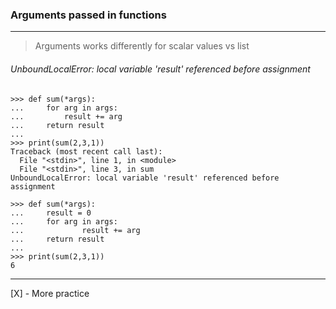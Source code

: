 ### Arguments passed in functions

---

> Arguments works differently for scalar values vs list 



<h6>UnboundLocalError: local variable 'result' referenced before assignment</h6>

```
>>> def sum(*args):
...     for arg in args:
...         result += arg
...     return result 
... 
>>> print(sum(2,3,1))
Traceback (most recent call last):
  File "<stdin>", line 1, in <module>
  File "<stdin>", line 3, in sum
UnboundLocalError: local variable 'result' referenced before assignment

>>> def sum(*args):
...     result = 0
...     for arg in args:
...             result += arg
...     return result
... 
>>> print(sum(2,3,1))
6
```
---
[X] - More practice